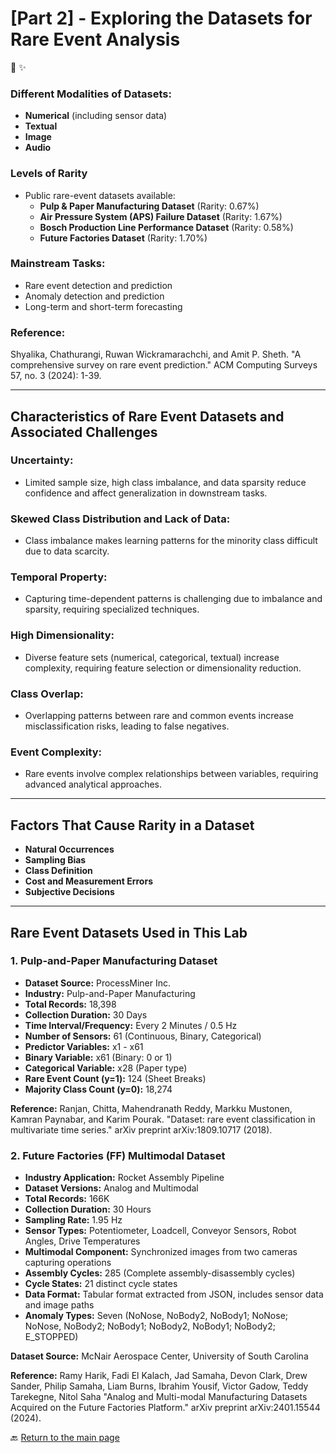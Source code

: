 # [Part 2] - Exploring the Datasets for Rare Event Analysis

📂 ✨  

### **Different Modalities of Datasets:**
- **Numerical** (including sensor data)
- **Textual**
- **Image**
- **Audio**

### **Levels of Rarity**
- Public rare-event datasets available:
  - **Pulp & Paper Manufacturing Dataset** (Rarity: 0.67%)
  - **Air Pressure System (APS) Failure Dataset** (Rarity: 1.67%)
  - **Bosch Production Line Performance Dataset** (Rarity: 0.58%)
  - **Future Factories Dataset** (Rarity: 1.70%)

### **Mainstream Tasks:**
- Rare event detection and prediction
- Anomaly detection and prediction
- Long-term and short-term forecasting

### **Reference:**
Shyalika, Chathurangi, Ruwan Wickramarachchi, and Amit P. Sheth. "A comprehensive survey on rare event prediction." ACM Computing Surveys 57, no. 3 (2024): 1-39.

---

## **Characteristics of Rare Event Datasets and Associated Challenges**

### **Uncertainty:**
- Limited sample size, high class imbalance, and data sparsity reduce confidence and affect generalization in downstream tasks.

### **Skewed Class Distribution and Lack of Data:**
- Class imbalance makes learning patterns for the minority class difficult due to data scarcity.

### **Temporal Property:**
- Capturing time-dependent patterns is challenging due to imbalance and sparsity, requiring specialized techniques.

### **High Dimensionality:**
- Diverse feature sets (numerical, categorical, textual) increase complexity, requiring feature selection or dimensionality reduction.

### **Class Overlap:**
- Overlapping patterns between rare and common events increase misclassification risks, leading to false negatives.

### **Event Complexity:**
- Rare events involve complex relationships between variables, requiring advanced analytical approaches.

---

## **Factors That Cause Rarity in a Dataset**
- **Natural Occurrences**
- **Sampling Bias**
- **Class Definition**
- **Cost and Measurement Errors**
- **Subjective Decisions**

---

## **Rare Event Datasets Used in This Lab**

### **1. Pulp-and-Paper Manufacturing Dataset**
- **Dataset Source:** ProcessMiner Inc.
- **Industry:** Pulp-and-Paper Manufacturing
- **Total Records:** 18,398
- **Collection Duration:** 30 Days
- **Time Interval/Frequency:** Every 2 Minutes / 0.5 Hz
- **Number of Sensors:** 61 (Continuous, Binary, Categorical)
- **Predictor Variables:** x1 - x61
- **Binary Variable:** x61 (Binary: 0 or 1)
- **Categorical Variable:** x28 (Paper type)
- **Rare Event Count (y=1):** 124 (Sheet Breaks)
- **Majority Class Count (y=0):** 18,274

**Reference:**
Ranjan, Chitta, Mahendranath Reddy, Markku Mustonen, Kamran Paynabar, and Karim Pourak. "Dataset: rare event classification in multivariate time series." arXiv preprint arXiv:1809.10717 (2018).

### **2. Future Factories (FF) Multimodal Dataset**
- **Industry Application:** Rocket Assembly Pipeline
- **Dataset Versions:** Analog and Multimodal
- **Total Records:** 166K
- **Collection Duration:** 30 Hours
- **Sampling Rate:** 1.95 Hz
- **Sensor Types:** Potentiometer, Loadcell, Conveyor Sensors, Robot Angles, Drive Temperatures
- **Multimodal Component:** Synchronized images from two cameras capturing operations
- **Assembly Cycles:** 285 (Complete assembly-disassembly cycles)
- **Cycle States:** 21 distinct cycle states
- **Data Format:** Tabular format extracted from JSON, includes sensor data and image paths
- **Anomaly Types:** Seven (NoNose, NoBody2, NoBody1; NoNose; NoNose, NoBody2; NoBody1; NoBody2, NoBody1; NoBody2; E_STOPPED)

**Dataset Source:** McNair Aerospace Center, University of South Carolina

**Reference:**
Ramy Harik, Fadi El Kalach, Jad Samaha, Devon Clark, Drew Sander, Philip Samaha, Liam Burns, Ibrahim Yousif, Victor Gadow, Teddy Tarekegne, Nitol Saha "Analog and Multi-modal Manufacturing Datasets Acquired on the Future Factories Platform." arXiv preprint arXiv:2401.15544 (2024).



🔙 [Return to the main page](../)
